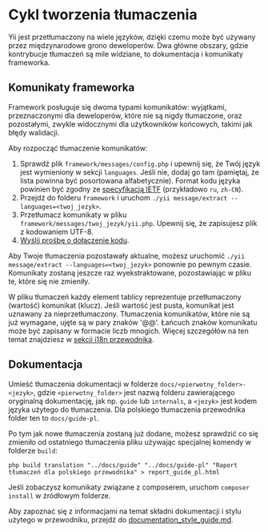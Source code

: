 Cykl tworzenia tłumaczenia
==========================

Yii jest przetłumaczony na wiele języków, dzięki czemu może być używany przez międzynarodowe grono deweloperów. Dwa główne obszary, 
gdzie kontrybucje tłumaczeń są mile widziane, to dokumentacja i komunikaty frameworka.

Komunikaty frameworka
---------------------

Framework posługuje się dwoma typami komunikatów: wyjątkami, przeznaczonymi dla deweloperów, które nie są nigdy tłumaczone, 
oraz pozostałymi, zwykle widocznymi dla użytkowników końcowych, takimi jak błędy walidacji.

Aby rozpocząć tłumaczenie komunikatów:

1. Sprawdź plik `framework/messages/config.php` i upewnij się, że Twój język jest wymieniony w sekcji `languages`. 
   Jeśli nie, dodaj go tam (pamiętaj, że lista powinna być posortowana alfabetycznie). Format kodu języka powinien być zgodny 
   ze [specyfikacją IETF](http://en.wikipedia.org/wiki/IETF_language_tag) (przykładowo `ru`, `zh-CN`).
2. Przejdź do folderu `framework` i uruchom `./yii message/extract --languages=<twoj_jezyk>`.
3. Przetłumacz komunikaty w pliku `framework/messages/twoj_jezyk/yii.php`. Upewnij się, że zapisujesz plik z kodowaniem UTF-8.
4. [Wyślij prośbę o dołączenie kodu](git-workflow.md).

Aby Twoje tłumaczenia pozostawały aktualne, możesz uruchomić `./yii message/extract --languages=<twoj_jezyk>` ponownie po pewnym czasie. 
Komunikaty zostaną jeszcze raz wyekstraktowane, pozostawiając w pliku te, które się nie zmieniły.

W pliku tłumaczeń każdy element tablicy reprezentuje przetłumaczony (wartość) komunikat (klucz). Jeśli wartość jest pusta,
komunikat jest uznawany za nieprzetłumaczony. Tłumaczenia komunikatów, które nie są już wymagane, ujęte są w pary znaków '@@'. 
Łańcuch znaków komunikatu może być zapisany w formacie liczb mnogich. Więcej szczegółów na ten temat znajdziesz w 
[sekcji i18n przewodnika](../guide/tutorial-i18n.md).

Dokumentacja
------------

Umieść tłumaczenia dokumentacji w folderze `docs/<pierwotny_folder>-<jezyk>`, gdzie `<pierwotny_folder>` jest nazwą folderu 
zawierającego oryginalną dokumentację, jak np. `guide` lub `internals`, a `<jezyk>` jest kodem języka użytego do tłumaczenia. 
Dla polskiego tłumaczenia przewodnika folder ten to `docs/guide-pl`.

Po tym jak nowe tłumaczenia zostaną już dodane, możesz sprawdzić co się zmieniło od ostatniego tłumaczenia pliku używając 
specjalnej komendy w folderze `build`:

```
php build translation "../docs/guide" "../docs/guide-pl" "Raport tłumaczeń dla polskiego przewodnika" > report_guide_pl.html
```

Jeśli zobaczysz komunikaty związane z composerem, uruchom `composer install` w źródłowym folderze.

Aby zapoznać się z informacjami na temat składni dokumentacji i stylu użytego w przewodniku, przejdź do [documentation_style_guide.md](../documentation_style_guide.md).
